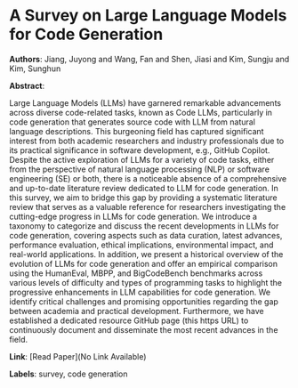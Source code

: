 # A Survey on Large Language Models for Code Generation

**Authors**: Jiang, Juyong and Wang, Fan and Shen, Jiasi and Kim, Sungju and Kim, Sunghun

**Abstract**:

Large Language Models (LLMs) have garnered remarkable advancements across diverse code-related tasks, known as Code LLMs, particularly in code generation that generates source code with LLM from natural language descriptions. This burgeoning field has captured significant interest from both academic researchers and industry professionals due to its practical significance in software development, e.g., GitHub Copilot. Despite the active exploration of LLMs for a variety of code tasks, either from the perspective of natural language processing (NLP) or software engineering (SE) or both, there is a noticeable absence of a comprehensive and up-to-date literature review dedicated to LLM for code generation. In this survey, we aim to bridge this gap by providing a systematic literature review that serves as a valuable reference for researchers investigating the cutting-edge progress in LLMs for code generation. We introduce a taxonomy to categorize and discuss the recent developments in LLMs for code generation, covering aspects such as data curation, latest advances, performance evaluation, ethical implications, environmental impact, and real-world applications. In addition, we present a historical overview of the evolution of LLMs for code generation and offer an empirical comparison using the HumanEval, MBPP, and BigCodeBench benchmarks across various levels of difficulty and types of programming tasks to highlight the progressive enhancements in LLM capabilities for code generation. We identify critical challenges and promising opportunities regarding the gap between academia and practical development. Furthermore, we have established a dedicated resource GitHub page (this https URL) to continuously document and disseminate the most recent advances in the field.

**Link**: [Read Paper](No Link Available)

**Labels**: survey, code generation
